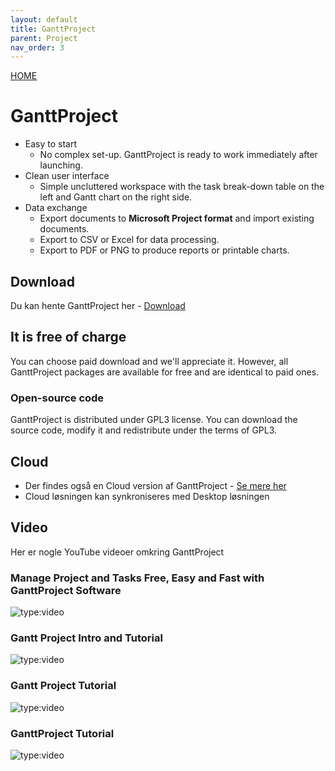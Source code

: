 ```yaml
---
layout: default
title: GanttProject
parent: Project
nav_order: 3
---
```

[HOME](./README.md)
# GanttProject

- Easy to start
    - No complex set-up. GanttProject is ready to work immediately after launching.
- Clean user interface
    - Simple uncluttered workspace with the task break-down table on the left and Gantt chart on the right side.
- Data exchange
    - Export documents to **Microsoft Project format** and import existing documents. 
    - Export to CSV or Excel for data processing. 
    - Export to PDF or PNG to produce reports or printable charts.

## Download
Du kan hente GanttProject her - [Download](https://www.ganttproject.biz/download/gp30)

## It is free of charge
You can choose paid download and we'll appreciate it. However, all GanttProject packages are available for free and are identical to paid ones.
### Open-source code
GanttProject is distributed under GPL3 license. You can download the source code, modify it and redistribute under the terms of GPL3.

## Cloud
- Der findes også en Cloud version af GanttProject - [Se mere her](https://ganttproject.cloud/)
- Cloud løsningen kan synkroniseres med Desktop løsningen


## Video
Her er nogle YouTube videoer omkring GanttProject

### Manage Project and Tasks Free, Easy and Fast with GanttProject Software
![type:video](https://www.youtube.com/embed/ZIEyU5fXnzA)

### Gantt Project Intro and Tutorial
![type:video](https://www.youtube.com/embed/Hkl36PFJnDM)    

### Gantt Project Tutorial
![type:video](https://www.youtube.com/embed/fxhYf4llXkE) 

### GanttProject Tutorial
![type:video](https://www.youtube.com/embed/5FukJpd_VNs)
